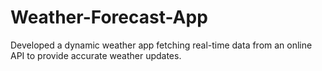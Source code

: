 # Weather-Forecast-App
 Developed a dynamic weather app fetching real-time data from an online API to provide accurate weather updates.
